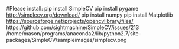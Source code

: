 #Please install: pip install SimpleCV
pip install pygame
http://simplecv.org/download/
pip install numpy
pip install Matplotlib
https://sourceforge.net/projects/opencvlibrary/files/
https://github.com/sightmachine/SimpleCV/issues/213
/home/mason/programs/anaconda2/lib/python2.7/site-packages/SimpleCV/sampleimages/simplecv.png

